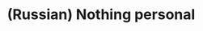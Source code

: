 ---
layout: default
category: mega
lang: en
title: (Russian) Nothing personal
slug: screen-of-death
tags: apple fun gui microsoft 
postid: 143
translated: no
---